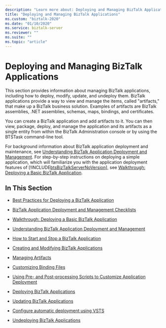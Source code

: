 ```yaml
---
description: "Learn more about: Deploying and Managing BizTalk Applications"
title: "Deploying and Managing BizTalk Applications"
ms.custom: "biztalk-2020"
ms.date: "01/10/2020"
ms.service: biztalk-server
ms.reviewer: ""
ms.suite: ""
ms.topic: "article"
---
```

# Deploying and Managing BizTalk Applications
This section provides information about managing BizTalk applications, including how to deploy, modify, update, and undeploy them. BizTalk applications provide a way to view and manage the items, called "artifacts," that make up a BizTalk business solution. Examples of artifacts are BizTalk assemblies, .NET assemblies, schemas, maps, bindings, and certificates.  
  
 You can create a BizTalk application and add artifacts to it. You can then view, package, deploy, and manage the application and its artifacts as a single entity from within the BizTalk Administration console or by using the BTSTask command-line tool.  
  
 For background information about BizTalk application deployment and maintenance, see [Understanding BizTalk Application Deployment and Management](../core/understanding-biztalk-application-deployment-and-management.md). For step-by-step instructions on deploying a simple application, which will familiarize you with the application deployment features of [!INCLUDE[btsBizTalkServerNoVersion](../includes/btsbiztalkservernoversion-md.md)], see [Walkthrough: Deploying a Basic BizTalk Application](../core/walkthrough-deploying-a-basic-biztalk-application.md).  
  
## In This Section  
  
-   [Best Practices for Deploying a BizTalk Application](../core/best-practices-for-deploying-a-biztalk-application.md)  
  
-   [BizTalk Application Deployment and Management Checklists](../core/biztalk-application-deployment-and-management-checklists.md)  
  
-   [Walkthrough: Deploying a Basic BizTalk Application](walkthrough-deploying-a-basic-biztalk-application.md)
  
-   [Understanding BizTalk Application Deployment and Management](../core/understanding-biztalk-application-deployment-and-management.md)  
  
-   [How to Start and Stop a BizTalk Application](../core/how-to-start-and-stop-a-biztalk-application.md)  
  
-   [Creating and Modifying BizTalk Applications](../core/creating-and-modifying-biztalk-applications.md)  
  
-   [Managing Artifacts](../core/managing-artifacts.md)  
  
-   [Customizing Binding Files](../core/customizing-binding-files.md)  
  
-   [Using Pre- and Post-processing Scripts to Customize Application Deployment](../core/using-pre-and-post-processing-scripts-to-customize-application-deployment.md)  
  
-   [Deploying BizTalk Applications](../core/deploying-biztalk-applications.md)  
  
-   [Updating BizTalk Applications](../core/updating-biztalk-applications.md)  

-   [Configure automatic deployment using VSTS](../core/configure-automatic-deployment-with-visual-studio-team-services-in-biztalk.md)
  
-   [Undeploying BizTalk Applications](../core/undeploying-biztalk-applications.md)
